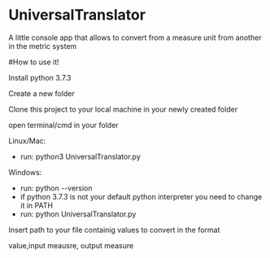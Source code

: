 # UniversalTranslator
A little console app that allows to convert from a measure unit from another in the metric system

#How to use it!

Install python 3.7.3

Create a new folder

Clone this project to your local machine in your newly created folder

open terminal/cmd in your folder

Linux/Mac:
+ run: python3 UniversalTranslator.py

Windows:

+ run: python --version
+ if python 3.7.3 is not your default python interpreter you need to change it in PATH
+ run: python UniversalTranslator.py

Insert path to your file containig values to convert in the format

value,input meausre, output measure


